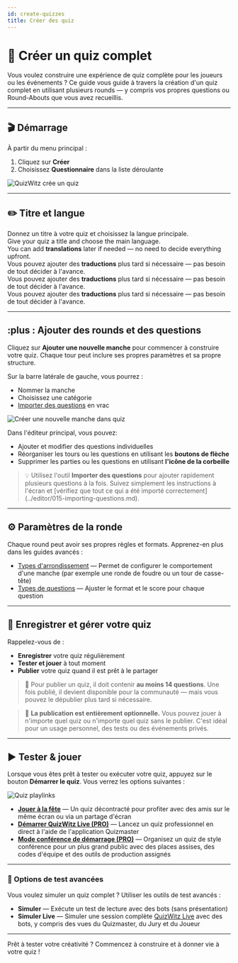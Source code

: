 ```yaml
---
id: create-quizzes
title: Créer des quiz
---
```


# 🧠 Créer un quiz complet

Vous voulez construire une expérience de quiz complète pour les joueurs ou les événements ? Ce guide vous guide à travers la création d'un quiz complet en utilisant plusieurs rounds — y compris vos propres questions ou Round-Abouts que vous avez recueillis.

---

## 🎬 Démarrage

À partir du menu principal :

1. Cliquez sur **Créer**
2. Choisissez **Questionnaire** dans la liste déroulante

![QuizWitz crée un quiz](/images/create-quiz.png)

---

## ✏️ Titre et langue

Donnez un titre à votre quiz et choisissez la langue principale.\
Give your quiz a title and choose the main language.\
You can add **translations** later if needed — no need to decide everything upfront.\
Vous pouvez ajouter des **traductions** plus tard si nécessaire — pas besoin de tout décider à l'avance.\
Vous pouvez ajouter des **traductions** plus tard si nécessaire — pas besoin de tout décider à l'avance.\
Vous pouvez ajouter des **traductions** plus tard si nécessaire — pas besoin de tout décider à l'avance.

---

## :plus : Ajouter des rounds et des questions

Cliquez sur **Ajouter une nouvelle manche** pour commencer à construire votre quiz. Chaque tour peut inclure ses propres paramètres et sa propre structure.

Sur la barre latérale de gauche, vous pourrez :

- Nommer la manche
- Choisissez une catégorie
- [Importer des questions](../editor/015-importing-questions.md) en vrac

![Créer une nouvelle manche dans quiz](/images/quiz-add-round.png)

Dans l'éditeur principal, vous pouvez:

- Ajouter et modifier des questions individuelles
- Réorganiser les tours ou les questions en utilisant les **boutons de flèche**
- Supprimer les parties ou les questions en utilisant **l'icône de la corbeille**

> 💡 Utilisez l'outil **Importer des questions** pour ajouter rapidement plusieurs questions à la fois. Suivez simplement les instructions à l'écran et [vérifiez que tout ce qui a été importé correctement] (../editor/015-importing-questions.md).

---

## ⚙️ Paramètres de la ronde

Chaque round peut avoir ses propres règles et formats. Apprenez-en plus dans les guides avancés :

- [Types d'arrondissement](../round-types/000-round-types.md) — Permet de configurer le comportement d'une manche (par exemple une ronde de foudre ou un tour de casse-tête)
- [Types de questions](../question-types/000-question-types.md) — Ajuster le format et le score pour chaque question

---

## 💾 Enregistrer et gérer votre quiz

Rappelez-vous de :

- **Enregistrer** votre quiz régulièrement
- **Tester et jouer** à tout moment
- **Publier** votre quiz quand il est prêt à le partager

> 📢 Pour publier un quiz, il doit contenir **au moins 14 questions**. Une fois publié, il devient disponible pour la communauté — mais vous pouvez le dépublier plus tard si nécessaire.

> 📝 **La publication est entièrement optionnelle.** Vous pouvez jouer à n'importe quel quiz ou n'importe quel quiz sans le publier. C'est idéal pour un usage personnel, des tests ou des événements privés.

---

## ▶️ Tester & jouer

Lorsque vous êtes prêt à tester ou exécuter votre quiz, appuyez sur le bouton **Démarrer le quiz**. Vous verrez les options suivantes :

![Quiz playlinks](/images/quiz-playlinks.png)

- **[Jouer à la fête](../players/001-playing-quizwitz.md)** — Un quiz décontracté pour profiter avec des amis sur le même écran ou via un partage d'écran
- **[Démarrer QuizWitz Live (PRO)](../quizmaster/001-introduction.md)** — Lancez un quiz professionnel en direct à l'aide de l'application Quizmaster
- **[Mode conférence de démarrage (PRO)](../tutorials/050-conference-booth.md)** — Organisez un quiz de style conférence pour un plus grand public avec des places assises, des codes d'équipe et des outils de production assignés

---

### 🧪 Options de test avancées

Vous voulez simuler un quiz complet ? Utiliser les outils de test avancés :

- **Simuler** — Exécute un test de lecture avec des bots (sans présentation)
- **Simuler Live** — Simuler une session complète [QuizWitz Live](../quizmaster/001-introduction.md) avec des bots, y compris des vues du Quizmaster, du Jury et du Joueur

---

Prêt à tester votre créativité ? Commencez à construire et à donner vie à votre quiz !
